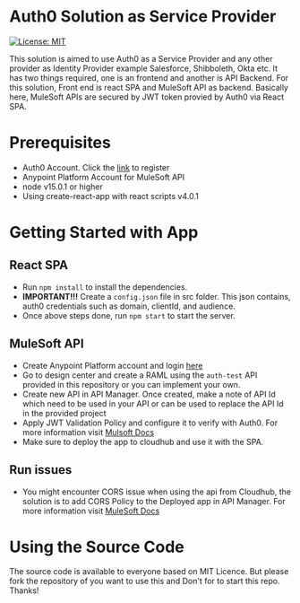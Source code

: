 # Auth0 Solution as Service Provider

[![License: MIT](https://img.shields.io/badge/License-MIT-yellow.svg)](https://opensource.org/licenses/MIT)

This solution is aimed to use Auth0 as a Service Provider and any other provider as Identity Provider example Salesforce, Shibboleth, Okta etc. It has two things required, one is an frontend and another is API Backend. For this solution, Front end is react SPA and MuleSoft API as backend. Basically here, MuleSoft APIs are secured by JWT token provied by Auth0 via React SPA.

# Prerequisites

- Auth0 Account. Click the [link](https://auth0.com/signup) to register
- Anypoint Platform Account for MuleSoft API
- node v15.0.1 or higher
- Using create-react-app with react scripts v4.0.1

# Getting Started with App

## React SPA

- Run `npm install` to install the dependencies.
- **IMPORTANT!!!** Create a `config.json` file in src folder. This json contains, auth0 credentials such as domain, clientId, and audience. 
- Once above steps done, run `npm start` to start the server.

## MuleSoft API
- Create Anypoint Platform account and login [here](https://anypoint.mulesoft.com)
- Go to design center and create a RAML using the `auth-test` API provided in this repository or you can implement your own.
- Create new API in API Manager. Once created, make a note of API Id which need to be used in your API or can be used to replace the API Id in the provided project
- Apply JWT Validation Policy and configure it to verify with Auth0. For more information visit [Mulsoft Docs](https://docs.mulesoft.com/api-manager/2.x/policy-mule4-jwt-validation)
- Make sure to deploy the app to cloudhub and use it with the SPA.


## Run issues
- You might encounter CORS issue when using the api from Cloudhub, the solution is to add CORS Policy to the Deployed app in API Manager. For more information visit [MuleSoft Docs](https://docs.mulesoft.com/api-manager/2.x/cors-policy)



# Using the Source Code

The source code is available to everyone based on MIT Licence. But please fork the repository of you want to use this and Don't for to start this repo. Thanks!

